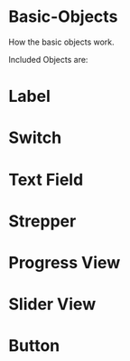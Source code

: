 # Basic-Objects

How the basic objects work.

Included Objects are: 

# Label
# Switch
# Text Field
# Strepper
# Progress View
# Slider View
# Button
